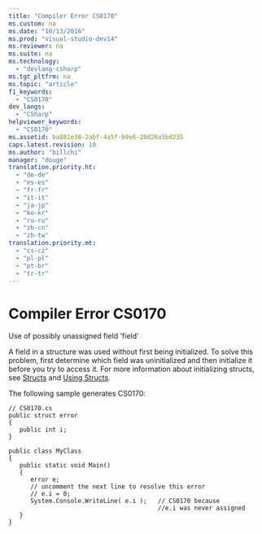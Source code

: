 ```yaml
---
title: "Compiler Error CS0170"
ms.custom: na
ms.date: "10/13/2016"
ms.prod: "visual-studio-dev14"
ms.reviewer: na
ms.suite: na
ms.technology: 
  - "devlang-csharp"
ms.tgt_pltfrm: na
ms.topic: "article"
f1_keywords: 
  - "CS0170"
dev_langs: 
  - "CSharp"
helpviewer_keywords: 
  - "CS0170"
ms.assetid: ba881e38-2abf-4a5f-b9e6-28d26a5bd235
caps.latest.revision: 10
ms.author: "billchi"
manager: "douge"
translation.priority.ht: 
  - "de-de"
  - "es-es"
  - "fr-fr"
  - "it-it"
  - "ja-jp"
  - "ko-kr"
  - "ru-ru"
  - "zh-cn"
  - "zh-tw"
translation.priority.mt: 
  - "cs-cz"
  - "pl-pl"
  - "pt-br"
  - "tr-tr"
---
```

# Compiler Error CS0170
Use of possibly unassigned field 'field'  
  
 A field in a structure was used without first being initialized. To solve this problem, first determine which field was uninitialized and then initialize it before you try to access it. For more information about initializing structs, see [Structs](../Topic/Structs%20\(C%23%20Programming%20Guide\).md) and [Using Structs](../Topic/Using%20Structs%20\(C%23%20Programming%20Guide\).md).  
  
 The following sample generates CS0170:  
  
```  
// CS0170.cs  
public struct error  
{  
   public int i;  
}  
  
public class MyClass  
{  
   public static void Main()  
   {  
      error e;  
      // uncomment the next line to resolve this error  
      // e.i = 0;  
      System.Console.WriteLine( e.i );   // CS0170 because   
                                         //e.i was never assigned  
   }  
}  
```